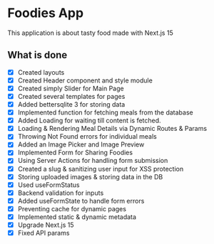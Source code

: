# Foodies App

This application is about tasty food made with Next.js 15

## What is done

-   [x] Created layouts
-   [x] Created Header component and style module
-   [x] Created simply Slider for Main Page
-   [x] Created several templates for pages
-   [x] Added bettersqlite 3 for storing data
-   [x] Implemented function for fetching meals from the database
-   [x] Added Loading for waiting till content is fetched.
-   [x] Loading & Rendering Meal Details via Dynamic Routes & Params
-   [x] Throwing Not Found errors for individual meals
-   [x] Added an Image Picker and Image Preview
-   [x] Implemented Form for Sharing Foodies 
-   [x] Using Server Actions for handling form submission
-   [x] Created a slug & sanitizing user input for XSS protection
-   [x] Storing uploaded images & storing data in the DB
-   [x] Used useFormStatus
-   [x] Backend validation for inputs 
-   [x] Added useFormState to handle form errors
-   [x] Preventing cache for dynamic pages 
-   [x] Implemented static & dynamic metadata
-   [x] Upgrade Next.js 15
-   [x] Fixed API params   